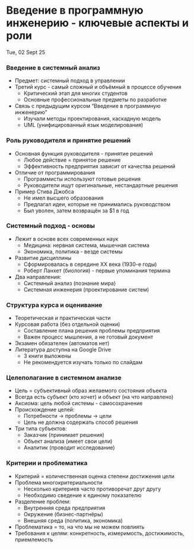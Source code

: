 # Введение в программную инженерию - ключевые аспекты и роли

Tue, 02 Sept 25

### Введение в системный анализ

- Предмет: системный подход в управлении
- Третий курс - самый сложный и объёмный в процессе обучения
  - Критический этап для многих студентов
  - Основные профессиональные предметы по разработке
- Связь с предыдущим курсом “Введение в программную инженерию”
  - Изучали методы проектирования, каскадную модель
  - UML (унифицированный язык моделирования)

### Роль руководителя и принятие решений

- Основная функция руководителя - принятие решений
  - Любое действие = принятое решение
  - Эффективность предприятия зависит от качества решений
- Отличие от программирования
  - Программисты используют готовые решения
  - Руководители ищут оригинальные, нестандартные решения
- Пример Стива Джобса
  - Не имел высшего образования
  - Предлагал идеи, которые не принимались руководством
  - Был уволен, затем возвращён за $1 в год

### Системный подход - основы

- Лежит в основе всех современных наук
  - Медицина: нервная система, мышечная система
  - Экономика, политика - везде системы
- Развитие дисциплины
  - Сформировалась в середине XX века (1930-е годы)
  - Роберт Ланхет (биология) - первые упоминания термина
- Два направления:
  - Системный анализ (познание мира)
  - Системная инженерия (проектирование систем)

### Структура курса и оценивание

- Теоретическая и практическая части
- Курсовая работа (без отдельной оценки)
  - Составление плана решения проблемы предприятия
  - Важен процесс мышления, а не готовый документ
- Экзамен обязателен (автоматов нет)
- Литература доступна на Google Drive
  - 3 книги выложены
  - Не рекомендуется изучать только по слайдам

### Целеполагание в системном анализе

- Цель = субъективный образ желаемого состояния объекта
- Всегда есть субъект (кто хочет) и объект (на что направлено)
- Аксиома: цель любой системы - самосохранение
- Происхождение целей:
  - Потребности → проблемы → цели
  - Цель не должна содержать способ решения
- Три типа субъектов:
  - Заказчик (принимает решения)
  - Объект анализа (имеет свои цели)
  - Аналитик (проводит исследование)

### Критерии и проблематика

- Критерий = количественная оценка степени достижения цели
- Проблема многокритериальности
  - Несколько критериев часто противоречат друг другу
  - Необходимо сведение к единому показателю
- Разделение проблем:
  - Внутренняя среда предприятия
  - Окружение (бизнес-партнёры)
  - Внешняя среда (политика, экономика)
- Проблематика = то, на что мы не можем повлиять
- Требования к целям: конкретность, измеримость, достижимость, приемлемость